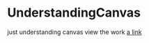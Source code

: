 # UnderstandingCanvas
just understanding canvas
view the work [a link](https://abhisheksen999.github.io/UnderstandingCanvas/) 
